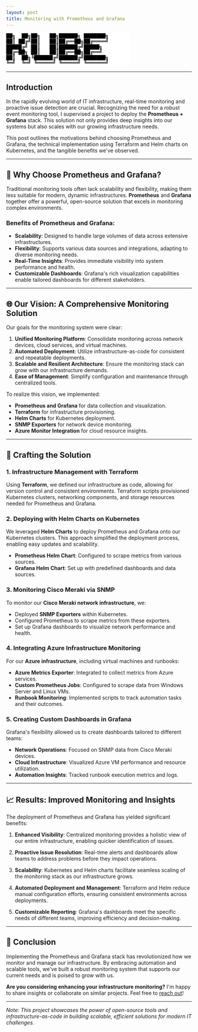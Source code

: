 ```yaml
---
layout: post
title: Monitoring with Prometheus and Grafana
---
```


![kube](/assets/kube.png "Kubernetes")

---

## **Introduction**

In the rapidly evolving world of IT infrastructure, real-time monitoring and proactive issue detection are crucial. Recognizing the need for a robust event monitoring tool, I supervised a project to deploy the **Prometheus + Grafana** stack. This solution not only provides deep insights into our systems but also scales with our growing infrastructure needs.

This post outlines the motivations behind choosing Prometheus and Grafana, the technical implementation using Terraform and Helm charts on Kubernetes, and the tangible benefits we've observed.

---

## **🔑 Why Choose Prometheus and Grafana?**

Traditional monitoring tools often lack scalability and flexibility, making them less suitable for modern, dynamic infrastructures. **Prometheus** and **Grafana** together offer a powerful, open-source solution that excels in monitoring complex environments.

### Benefits of Prometheus and Grafana:

- **Scalability**: Designed to handle large volumes of data across extensive infrastructures.
- **Flexibility**: Supports various data sources and integrations, adapting to diverse monitoring needs.
- **Real-Time Insights**: Provides immediate visibility into system performance and health.
- **Customizable Dashboards**: Grafana's rich visualization capabilities enable tailored dashboards for different stakeholders.

---

## **🌐 Our Vision: A Comprehensive Monitoring Solution**

Our goals for the monitoring system were clear:

1. **Unified Monitoring Platform**: Consolidate monitoring across network devices, cloud services, and virtual machines.
2. **Automated Deployment**: Utilize infrastructure-as-code for consistent and repeatable deployments.
3. **Scalable and Resilient Architecture**: Ensure the monitoring stack can grow with our infrastructure demands.
4. **Ease of Management**: Simplify configuration and maintenance through centralized tools.

To realize this vision, we implemented:

- **Prometheus and Grafana** for data collection and visualization.
- **Terraform** for infrastructure provisioning.
- **Helm Charts** for Kubernetes deployment.
- **SNMP Exporters** for network device monitoring.
- **Azure Monitor Integration** for cloud resource insights.

---

## **🔐 Crafting the Solution**

### **1. Infrastructure Management with Terraform**

Using **Terraform**, we defined our infrastructure as code, allowing for version control and consistent environments. Terraform scripts provisioned Kubernetes clusters, networking components, and storage resources needed for Prometheus and Grafana.

### **2. Deploying with Helm Charts on Kubernetes**

We leveraged **Helm Charts** to deploy Prometheus and Grafana onto our Kubernetes clusters. This approach simplified the deployment process, enabling easy updates and scalability.

- **Prometheus Helm Chart**: Configured to scrape metrics from various sources.
- **Grafana Helm Chart**: Set up with predefined dashboards and data sources.

### **3. Monitoring Cisco Meraki via SNMP**

To monitor our **Cisco Meraki network infrastructure**, we:

- Deployed **SNMP Exporters** within Kubernetes.
- Configured Prometheus to scrape metrics from these exporters.
- Set up Grafana dashboards to visualize network performance and health.

### **4. Integrating Azure Infrastructure Monitoring**

For our **Azure infrastructure**, including virtual machines and runbooks:

- **Azure Metrics Exporter**: Integrated to collect metrics from Azure services.
- **Custom Prometheus Jobs**: Configured to scrape data from Windows Server and Linux VMs.
- **Runbook Monitoring**: Implemented scripts to track automation tasks and their outcomes.

### **5. Creating Custom Dashboards in Grafana**

Grafana's flexibility allowed us to create dashboards tailored to different teams:

- **Network Operations**: Focused on SNMP data from Cisco Meraki devices.
- **Cloud Infrastructure**: Visualized Azure VM performance and resource utilization.
- **Automation Insights**: Tracked runbook execution metrics and logs.

---

## **📈 Results: Improved Monitoring and Insights**

The deployment of Prometheus and Grafana has yielded significant benefits:

1. **Enhanced Visibility**:
   Centralized monitoring provides a holistic view of our entire infrastructure, enabling quicker identification of issues.

2. **Proactive Issue Resolution**:
   Real-time alerts and dashboards allow teams to address problems before they impact operations.

3. **Scalability**:
   Kubernetes and Helm charts facilitate seamless scaling of the monitoring stack as our infrastructure grows.

4. **Automated Deployment and Management**:
   Terraform and Helm reduce manual configuration efforts, ensuring consistent environments across deployments.

5. **Customizable Reporting**:
   Grafana's dashboards meet the specific needs of different teams, improving efficiency and decision-making.

---

## **🏁 Conclusion**

Implementing the Prometheus and Grafana stack has revolutionized how we monitor and manage our infrastructure. By embracing automation and scalable tools, we've built a robust monitoring system that supports our current needs and is poised to grow with us.

**Are you considering enhancing your infrastructure monitoring?** I'm happy to share insights or collaborate on similar projects. Feel free to [reach out](./contact/)!

---

*Note: This project showcases the power of open-source tools and infrastructure-as-code in building scalable, efficient solutions for modern IT challenges.*